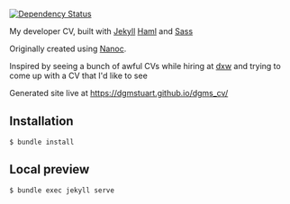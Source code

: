 [![Dependency Status](https://gemnasium.com/dgmstuart/dgms_cv.png)](https://gemnasium.com/dgmstuart/dgms_cv)

My developer CV, built with
[Jekyll](https://jekyllrb.com/)
[Haml](http://haml.info/)
and [Sass](http://sass-lang.com/)

Originally created using [Nanoc](http://nanoc.ws/).

Inspired by seeing a bunch of awful CVs while hiring at
[dxw](https://www.dxw.com/) and trying to come up with a CV that I'd like to
see

Generated site live at <https://dgmstuart.github.io/dgms_cv/>

## Installation

    $ bundle install

## Local preview

    $ bundle exec jekyll serve




